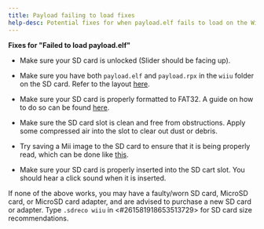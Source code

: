 ```yaml
---
title: Payload failing to load fixes
help-desc: Potential fixes for when payload.elf fails to load on the Wii U
---
```


**Fixes for "Failed to load payload.elf"**

- Make sure your SD card is unlocked (Slider should be facing up).

- Make sure you have both `payload.elf` and `payload.rpx` in the `wiiu` folder on the SD card. Refer to the layout [here](https://wiiu.eiphax.tech/sdlayout).

- Make sure your SD card is properly formatted to FAT32. A guide on how to do so can be found [here](https://wiki.hacks.guide/wiki/Formatting_an_SD_card).

- Make sure the SD card slot is clean and free from obstructions. Apply some compressed air into the slot to clear out dust or debris.

- Try saving a Mii image to the SD card to ensure that it is being properly read, which can be done like [this](https://en-americas-support.nintendo.com/app/answers/detail/a_id/1722/~/how-to-save-a-mii-as-a-photo).

- Make sure your SD card is properly inserted into the SD cart slot. You should hear a click sound when it is inserted.

If none of the above works, you may have a faulty/worn SD card, MicroSD card, or MicroSD card adapter, and are advised to purchase a new SD card or adapter. Type `.sdreco wiiu` in <#261581918653513729> for SD card size recommendations.

